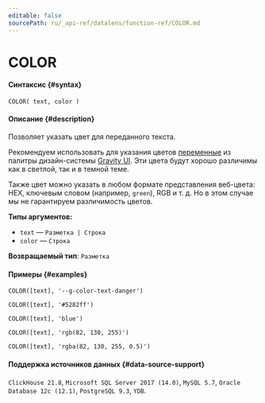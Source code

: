 ```yaml
---
editable: false
sourcePath: ru/_api-ref/datalens/function-ref/COLOR.md
---
```


# COLOR



#### Синтаксис {#syntax}


```
COLOR( text, color )
```

#### Описание {#description}
Позволяет указать цвет для переданного текста.

Рекомендуем использовать для указания цветов [переменные](https://preview.gravity-ui.com/uikit/iframe.html?args=&id=colors--texts&viewMode=story) из палитры дизайн-системы [Gravity UI](https://gravity-ui.com/). Эти цвета будут хорошо различимы как в светлой, так и в темной теме.

Также цвет можно указать в любом формате представления веб-цвета: HEX, ключевым словом (например, `green`), RGB и т. д. Но в этом случае мы не гарантируем различимость цветов.

**Типы аргументов:**
- `text` — `Разметка | Строка`
- `color` — `Строка`


**Возвращаемый тип**: `Разметка`

#### Примеры {#examples}

```
COLOR([text], '--g-color-text-danger')
```

```
COLOR([text], '#5282ff')
```

```
COLOR([text], 'blue')
```

```
COLOR([text], 'rgb(82, 130, 255)')
```

```
COLOR([text], 'rgba(82, 130, 255, 0.5)')
```


#### Поддержка источников данных {#data-source-support}

`ClickHouse 21.8`, `Microsoft SQL Server 2017 (14.0)`, `MySQL 5.7`, `Oracle Database 12c (12.1)`, `PostgreSQL 9.3`, `YDB`.
